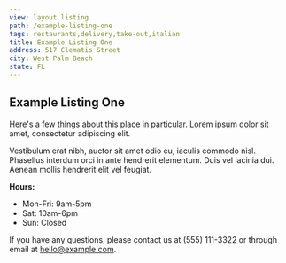 ```yaml
---
view: layout.listing
path: /example-listing-one
tags: restaurants,delivery,take-out,italian
title: Example Listing One
address: 517 Clematis Street
city: West Palm Beach
state: FL
---
```


## Example Listing One

Here's a few things about this place in particular. Lorem ipsum dolor sit amet, consectetur adipiscing elit.

Vestibulum erat nibh, auctor sit amet odio eu, iaculis commodo nisl. Phasellus interdum orci in ante hendrerit elementum. Duis vel lacinia dui. Aenean mollis hendrerit elit vel feugiat.

**Hours:**
- Mon-Fri: 9am-5pm
- Sat: 10am-6pm
- Sun: Closed

If you have any questions, please contact us at (555) 111-3322 or through email at [hello@example.com](mailto:hello@example.com).